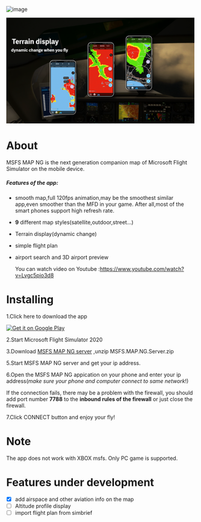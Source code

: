 ![image](https://github.com/GongShengyue/MSFS-MapNG-Server/blob/main/icon_small%20-github.png)

<img src="https://github.com/GongShengyue/MSFS-MapNG/blob/main/xuanchuan3.png" width="500px">



# About

MSFS MAP NG is the next generation companion map of Microsoft Flight Simulator on the mobile device.

##### Features of the app:

- smooth map,full 120fps animation,may be the  smoothest similar app,even smoother than the MFD in your game. After all,most of the smart phones support high refresh rate.

- **9** different map styles(satellite,outdoor,street...)

- Terrain display(dynamic change)

- simple flight plan
- airport search and 3D airport preview

  

  You can watch video on Youtube :https://www.youtube.com/watch?v=Lvgc5pio3d8


# Installing

1.Click here to download the app 

<a href='https://play.google.com/store/apps/details?id=com.gsy.msfs_mapbox_kotlin&pcampaignid=pcampaignidMKT-Other-global-all-co-prtnr-py-PartBadge-Mar2515-1'><img alt='Get it on Google Play'  width='250' src='https://play.google.com/intl/en_us/badges/static/images/badges/en_badge_web_generic.png'/></a>



2.Start Microsoft Flight Simulator 2020

3.Download [MSFS MAP NG server](https://github.com/GongShengyue/MSFS-MapNG/releases/download/v1.1.1/MSFS.MAP.NG.Server.zip) ,unzip MSFS.MAP.NG.Server.zip

5.Start MSFS MAP NG server and get your ip address.

6.Open the MSFS MAP NG appication on your phone and enter your ip address(*make sure your phone and computer connect to same network*!)

If the connection fails, there may be a problem with the firewall, you should add port number **7788** to the **inbound rules of the firewall** or just close the firewall.

7.Click CONNECT button and enjoy your fly!

# Note

The app does not work with XBOX msfs. Only  PC game is supported.

# Features under development

- [x] add airspace and other aviation info on the map
- [ ] Altitude profile display
- [ ] import flight plan from simbrief

